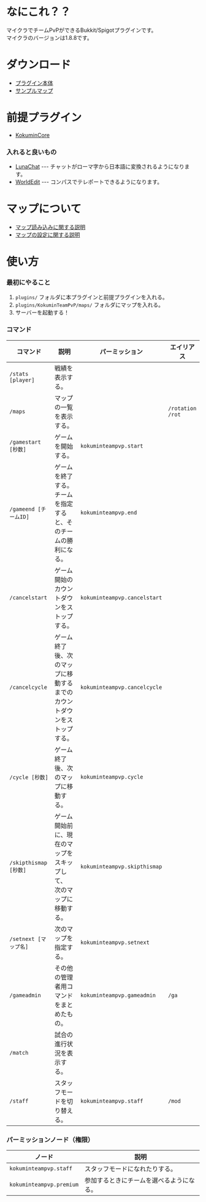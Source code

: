 # なにこれ？？
マイクラでチームPvPができるBukkit/Spigotプラグインです。<br>
マイクラのバージョンは1.8.8です。<br>
# ダウンロード
- [プラグイン本体](https://github.com/natyu192/KokuminTeamPvP/releases/latest)
- [サンプルマップ](https://natyu192.github.io/Kokumin%20Space.zip)
# 前提プラグイン
- [KokuminCore](../../../KokuminCore/releases/latest)
### 入れると良いもの
- [LunaChat](https://www.spigotmc.org/resources/lunachat.82293/) --- チャットがローマ字から日本語に変換されるようになります。
- [WorldEdit](https://dev.bukkit.org/projects/worldedit) --- コンパスでテレポートできるようになります。
# マップについて
- [マップ読み込みに関する説明](https://kokuminteampvp.readthedocs.io/ja/latest/tutorial/first.html)
- [マップの設定に関する説明](https://kokuminteampvp.readthedocs.io/ja/latest/)
# 使い方
### 最初にやること
1. `plugins/` フォルダに本プラグインと前提プラグインを入れる。
2. `plugins/KokuminTeamPvP/maps/` フォルダにマップを入れる。
3. サーバーを起動する！
### コマンド
|コマンド|説明|パーミッション|エイリアス|
|---|---|---|---|
|`/stats [player]`|戦績を表示する。|||
|`/maps`|マップの一覧を表示する。||`/rotation`<br>`/rot`|
|`/gamestart [秒数]`|ゲームを開始する。|`kokuminteampvp.start`||
|`/gameend [チームID]`|ゲームを終了する。<br>チームを指定すると、そのチームの勝利になる。|`kokuminteampvp.end`||
|`/cancelstart`|ゲーム開始のカウントダウンをストップする。|`kokuminteampvp.cancelstart`||
|`/cancelcycle`|ゲーム終了後、次のマップに移動するまでの<br>カウントダウンをストップする。|`kokuminteampvp.cancelcycle`||
|`/cycle [秒数]`|ゲーム終了後、次のマップに移動する。|`kokuminteampvp.cycle`||
|`/skipthismap [秒数]`|ゲーム開始前に、現在のマップをスキップして、<br>次のマップに移動する。|`kokuminteampvp.skipthismap`||
|`/setnext [マップ名]`|次のマップを指定する。|`kokuminteampvp.setnext`||
|`/gameadmin`|その他の管理者用コマンドをまとめたもの。|`kokuminteampvp.gameadmin`|`/ga`|
|`/match`|試合の進行状況を表示する。|||
|`/staff`|スタッフモードを切り替える。|`kokuminteampvp.staff`|`/mod`|
### パーミッションノード（権限）
|ノード|説明|
|---|---|
|`kokuminteampvp.staff`|スタッフモードになれたりする。|
|`kokuminteampvp.premium`|参加するときにチームを選べるようになる。|
